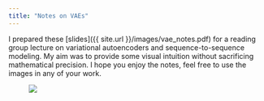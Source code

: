 ```yaml
---
title: "Notes on VAEs"
---
```


I prepared these [slides]({{ site.url }}/images/vae_notes.pdf) for
a reading group lecture on variational autoencoders and sequence-to-sequence
modeling. My aim was to provide some visual intuition without sacrificing
mathematical precision. I hope you enjoy the notes, feel free to use the images
in any of your work.

<figure>
        <img src="{{ site.url }}/images/vae_screenshot.png">
</figure>

